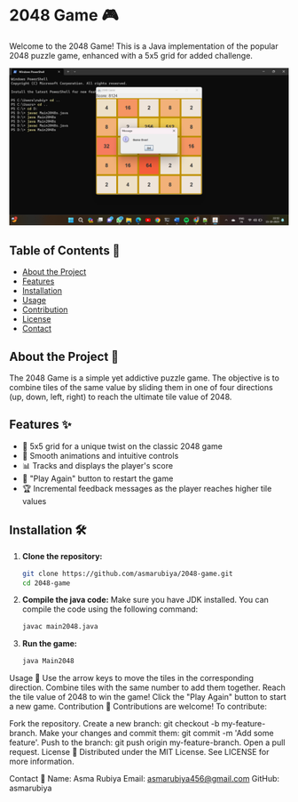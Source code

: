 # 2048 Game 🎮

Welcome to the 2048 Game! This is a Java implementation of the popular 2048 puzzle game, enhanced with a 5x5 grid for added challenge.

![Game Screenshot](img.png)

## Table of Contents 📜

- [About the Project](#about-the-project)
- [Features](#features)
- [Installation](#installation)
- [Usage](#usage)
- [Contribution](#contribution)
- [License](#license)
- [Contact](#contact)

## About the Project 📖

The 2048 Game is a simple yet addictive puzzle game. The objective is to combine tiles of the same value by sliding them in one of four directions (up, down, left, right) to reach the ultimate tile value of 2048.

## Features ✨

- 🧩 5x5 grid for a unique twist on the classic 2048 game
- 🎨 Smooth animations and intuitive controls
- 📊 Tracks and displays the player's score
- 🔄 "Play Again" button to restart the game
- 🏆 Incremental feedback messages as the player reaches higher tile values

## Installation 🛠️

1. **Clone the repository:**

   ```bash
   git clone https://github.com/asmarubiya/2048-game.git
   cd 2048-game


1. **Compile the java code:**
Make sure you have JDK installed. You can compile the code using the following command:
   ```bash
   javac main2048.java
   
1. **Run the game:**

   ```bash
   java Main2048

Usage 🎯
Use the arrow keys to move the tiles in the corresponding direction.
Combine tiles with the same number to add them together.
Reach the tile value of 2048 to win the game!
Click the "Play Again" button to start a new game.
Contribution 🤝
Contributions are welcome! To contribute:

Fork the repository.
Create a new branch: git checkout -b my-feature-branch.
Make your changes and commit them: git commit -m 'Add some feature'.
Push to the branch: git push origin my-feature-branch.
Open a pull request.
License 📄
Distributed under the MIT License. See LICENSE for more information.

Contact 📧
Name: Asma Rubiya
Email: asmarubiya456@gmail.com
GitHub: asmarubiya





